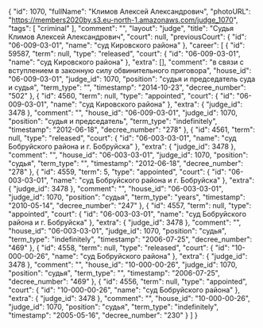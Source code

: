 {
    "id": 1070,
    "fullName": "Климов Алексей Александрович",
    "photoURL": "https://members2020by.s3.eu-north-1.amazonaws.com/judge_1070",
    "tags": [
        "criminal"
    ],
    "comment": "",
    "layout": "judge",
    "title": "Судья Климов Алексей Александрович",
    "court": null,
    "previousCourt": {
        "id": "06-009-03-01",
        "name": "суд Кировского района"
    },
    "career": [
        {
            "id": 59587,
            "term": null,
            "type": "released",
            "court": {
                "id": "06-009-03-01",
                "name": "суд Кировского района"
            },
            "extra": [],
            "comment": "в связи с вступлением в законную силу обвинительного приговора",
            "house_id": "06-009-03-01",
            "judge_id": 1070,
            "position": "судья и председатель суда и судья",
            "term_type": "",
            "timestamp": "2014-10-23",
            "decree_number": "502"
        },
        {
            "id": 4560,
            "term": null,
            "type": "appointed",
            "court": {
                "id": "06-009-03-01",
                "name": "суд Кировского района"
            },
            "extra": {
                "judge_id": 3478
            },
            "comment": "",
            "house_id": "06-009-03-01",
            "judge_id": 1070,
            "position": "судья и председатель",
            "term_type": "indefinitely",
            "timestamp": "2012-06-18",
            "decree_number": "278"
        },
        {
            "id": 4561,
            "term": null,
            "type": "released",
            "court": {
                "id": "06-003-03-01",
                "name": "суд Бобруйского района и г. Бобруйска"
            },
            "extra": {
                "judge_id": 3478
            },
            "comment": "",
            "house_id": "06-003-03-01",
            "judge_id": 1070,
            "position": "судья",
            "term_type": "",
            "timestamp": "2012-06-18",
            "decree_number": "278"
        },
        {
            "id": 4559,
            "term": 5,
            "type": "appointed",
            "court": {
                "id": "06-003-03-01",
                "name": "суд Бобруйского района и г. Бобруйска"
            },
            "extra": {
                "judge_id": 3478
            },
            "comment": "",
            "house_id": "06-003-03-01",
            "judge_id": 1070,
            "position": "судья",
            "term_type": "years",
            "timestamp": "2010-05-14",
            "decree_number": "247"
        },
        {
            "id": 4557,
            "term": null,
            "type": "appointed",
            "court": {
                "id": "06-003-03-01",
                "name": "суд Бобруйского района и г. Бобруйска"
            },
            "extra": {
                "judge_id": 3478
            },
            "comment": "",
            "house_id": "06-003-03-01",
            "judge_id": 1070,
            "position": "судья",
            "term_type": "indefinitely",
            "timestamp": "2006-07-25",
            "decree_number": "469"
        },
        {
            "id": 4558,
            "term": null,
            "type": "released",
            "court": {
                "id": "10-000-00-26",
                "name": "суд Бобруйского района"
            },
            "extra": {
                "judge_id": 3478
            },
            "comment": "",
            "house_id": "10-000-00-26",
            "judge_id": 1070,
            "position": "судья",
            "term_type": "",
            "timestamp": "2006-07-25",
            "decree_number": "469"
        },
        {
            "id": 4556,
            "term": null,
            "type": "appointed",
            "court": {
                "id": "10-000-00-26",
                "name": "суд Бобруйского района"
            },
            "extra": {
                "judge_id": 3478
            },
            "comment": "",
            "house_id": "10-000-00-26",
            "judge_id": 1070,
            "position": "судья",
            "term_type": "indefinitely",
            "timestamp": "2005-05-16",
            "decree_number": "230"
        }
    ]
}